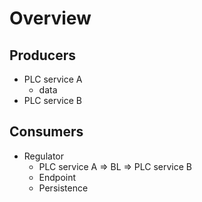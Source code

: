 # Overview

## Producers

* PLC service A
  * data
* PLC service B

## Consumers

* Regulator
  * PLC service A => BL => PLC service B
  * Endpoint
  * Persistence